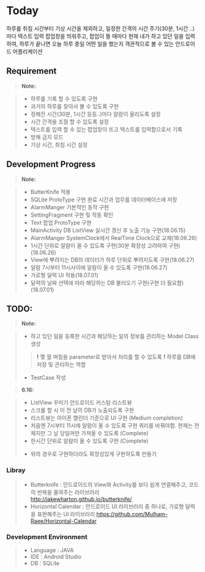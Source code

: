 Today
==============
 하루를 취침 시간부터 기상 시간을 제외하고, 일정한 간격의 시간 주기(30분, 1시간 ..)마다 텍스트 입력 팝업창을 띄워주고, 팝업이 뜰 때마다 현재 내가 하고 있던 일을 입력하여, 하루가 끝나면 오늘 하루 종일 어떤 일을 했는지 객관적으로 볼 수 있는 안드로이드 어플리케이션

Requirement
------------------------
> **Note:**

> - 하루를 기록 할 수 있도록 구현
> - 과거의 하루를 찾아서 볼 수 있도록 구현
> - 정해진 시간(30분, 1시간 등등..)마다 알람이 울리도록 설정
> - 시간 간격을 조절 할 수 있도록 설정
> - 텍스트를 입력 할 수 있는 팝업창이 뜨고 텍스트를 입력함으로서 기록
> - 방해 금지 모드
> - 기상 시간, 취침 시간 설정

Development Progress
------------------------
> **Note:**

> - ButterKnife 적용
> - SQLite ProtoType 구현 완료
> 시간과 업무를 데이터베이스에 저장
> - AlarmManger 기본적인 동작 구현
> - SettingFragment 구현 및 작동 확인
> - Text 팝업 ProtoType 구현
> - MainActivity DB ListView 실시간 갱신 후 노출 기능 구현(18.06.15)
> - AlarmManger SystemClock에서 RealTime Clock으로 교체(18.06.26)
> - 1시간 단위로 알람이 올 수 있도록 구현(30분 확장성 고려하여 구현)(18.06.26)
> - View에 뿌려지는 DB의 데이터가 하루 단위로 뿌려지도록 구현(18.06.27)
> - 알람 7시부터 11시사이에 알람이 올 수 있도록 구현(18.06.27)
> - 가로형 달력 UI 적용(18.07.01)
> - 달력의 날짜 선택에 따라 해당하는 DB 불러오기 구현(구현 더 필요함)(18.07.01)


TODO:
------------------------
> **Note:**

> - 하고 있던 일을 등록한 시간과 해당하는 일의 정보를 관리하는 Model Class 생성
> > **!** 몇 월 며칠을 parameter로 받아서 처리를 할 수 있도록
> > **!** 하루를 DB에 저장 및 관리하는 역할
> 
> - TestCase 작성

> **6.16:**

> - ListView 꾸미기
안드로이드 커스텀 리스트뷰
> - 스크롤 할 시 이 전 날의 DB가 노출되도록 구현
> - 리스트뷰는 아이폰 캘린더 기준으로 UI 구현 (Medium completion)
> - 처음엔 7시부터 11시에 알람이 올 수 있도록 구현
쿼리를 바꿔야함. 현재는 전체지만 그 날 당일꺼만 가져올 수 있도록  (Complete)
> - 한시간 단위로 알람이 올 수 있도록 구현 (Complete)
>  * 위의 경우로 구현하더라도 확장성있게 구현하도록 만들기 

### Libray

> - Butterknife : 안드로이드의 View와 Activity를 보다 쉽게 연결해주고, 코드의 반복을 줄여주는 라이브러리
> http://jakewharton.github.io/butterknife/
> - Horizontal Calendar : 안드로이드 UI 라이브러리 중 하나로, 가로형 달력을 표현해주는 UI 라이브러리
> https://github.com/Mulham-Raee/Horizontal-Calendar 

### Development Environment

> - Language : JAVA
> - IDE : Android Studio
> - DB : SQLite

